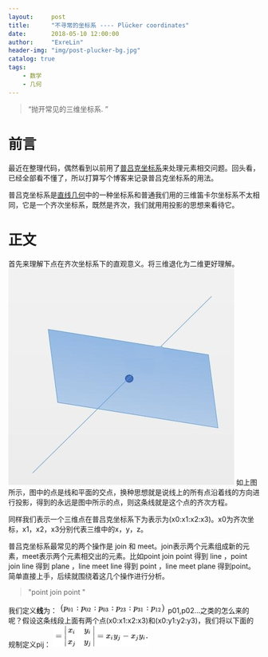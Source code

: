 ```yaml
---
layout:     post
title:      "不寻常的坐标系 ---- Plücker coordinates"
date:       2018-05-10 12:00:00
author:     "ExreLin"
header-img: "img/post-plucker-bg.jpg"
catalog: true
tags:
    - 数学 
    - 几何
---
```


> “抛开常见的三维坐标系. ”

# 前言

最近在整理代码，偶然看到以前用了[普吕克坐标系](https://en.wikipedia.org/wiki/Plücker_coordinates)来处理元素相交问题。回头看，已经全部看不懂了，所以打算写个博客来记录普吕克坐标系的用法。

普吕克坐标系是[直线几何](https://baike.baidu.com/item/直线几何/3832387?fr=aladdin)中的一种坐标系和普通我们用的三维笛卡尔坐标系不太相同，它是一个齐次坐标系，既然是齐次，我们就用用投影的思想来看待它。

# 正文

首先来理解下点在齐次坐标系下的直观意义。将三维退化为二维更好理解。
![点的齐次理解](/img/in-post/plucker/post-plucker-point.jpg)
如上图所示，图中的点是线和平面的交点，换种思想就是说线上的所有点沿着线的方向进行投影，得到的永远是图中所示的点，则这条线就是这个点的齐次方程。

同样我们表示一个三维点在普吕克坐标系下为表示为(x0:x1:x2:x3)。x0为齐次坐标，x1，x2，x3分别代表三维中的x，y，z。

普吕克坐标系最常见的两个操作是 join 和 meet。join表示两个元素组成新的元素，meet表示两个元素相交出的元素。比如point join point 得到 line ，point join line 得到 plane ，line meet line 得到 point ，line  meet plane 得到point。简单直接上手，后续就围绕着这几个操作进行分析。

>"point join point "

我们定义<b>线</b>为：
![线的定义](/img/in-post/plucker/line.png)
p01,p02...之类的怎么来的呢？假设这条线段上面有两个点(x0:x1:x2:x3)和(x0:y1:y2:y3)，我们将以下面的规制定义pij：
![pij的定义](/img/in-post/plucker/pij.png)

